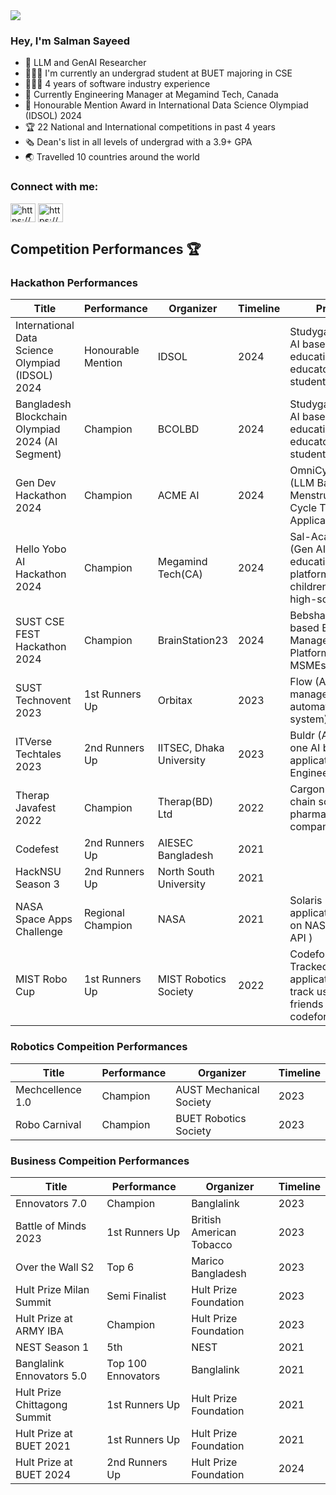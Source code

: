 
<img src='https://yjdpfmzkoujgvdjcdrrg.supabase.co/storage/v1/object/public/dump_images//Untitled%20design.jpg'/>

### Hey, I'm Salman Sayeed
- 🤖 LLM and GenAI Researcher
- 🧑🏻‍🏫 I'm currently an undergrad student at BUET majoring in CSE 
- 🧑🏻‍💻 4 years of software industry experience
- 📂 Currently Engineering Manager at Megamind Tech, Canada
- 🏅 Honourable Mention Award in International Data Science Olympiad (IDSOL) 2024
- 🏆 22 National and International competitions in past 4 years
- 🗞️ Dean's list in all levels of undergrad with a 3.9+ GPA
- 🌏 Travelled 10 countries around the world

<h3 align="left">Connect with me:</h3>
<p align="left">
<a href="https://www.linkedin.com/in/salmansayeed5345" target="blank"><img align="center" src="https://raw.githubusercontent.com/rahuldkjain/github-profile-readme-generator/master/src/images/icons/Social/linked-in-alt.svg" alt="https://www.linkedin.com/in/salmansayeed5345" height="30" width="40" /></a>
<!-- <a href="https://www.kaggle.com/salmansayeed79" target="blank"><img align="center" src="https://raw.githubusercontent.com/rahuldkjain/github-profile-readme-generator/master/src/images/icons/Social/kaggle.svg" alt="https://www.kaggle.com/salmansayeed79" height="30" width="40" /></a> -->
<a href="https://www.youtube.com/channel/uc13wt0emtd0ldj1lf85q0ka" target="blank"><img align="center" src="https://raw.githubusercontent.com/rahuldkjain/github-profile-readme-generator/master/src/images/icons/Social/youtube.svg" alt="https://www.youtube.com/channel/uc13wt0emtd0ldj1lf85q0ka" height="30" width="40" /></a>
</p>
<!---
<h3 align="left">Languages and Tools:</h3>
<p align="left"> <a href="https://www.arduino.cc/" target="_blank" rel="noreferrer"> <img src="https://cdn.worldvectorlogo.com/logos/arduino-1.svg" alt="arduino" width="40" height="40"/> </a> <a href="https://aws.amazon.com" target="_blank" rel="noreferrer"> <img src="https://raw.githubusercontent.com/devicons/devicon/master/icons/amazonwebservices/amazonwebservices-original-wordmark.svg" alt="aws" width="40" height="40"/> </a> <a href="https://babeljs.io/" target="_blank" rel="noreferrer"> <img src="https://www.vectorlogo.zone/logos/babeljs/babeljs-icon.svg" alt="babel" width="40" height="40"/> </a> <a href="https://getbootstrap.com" target="_blank" rel="noreferrer"> <img src="https://raw.githubusercontent.com/devicons/devicon/master/icons/bootstrap/bootstrap-plain-wordmark.svg" alt="bootstrap" width="40" height="40"/> </a> <a href="https://www.cprogramming.com/" target="_blank" rel="noreferrer"> <img src="https://raw.githubusercontent.com/devicons/devicon/master/icons/c/c-original.svg" alt="c" width="40" height="40"/> </a> <a href="https://www.w3schools.com/cpp/" target="_blank" rel="noreferrer"> <img src="https://raw.githubusercontent.com/devicons/devicon/master/icons/cplusplus/cplusplus-original.svg" alt="cplusplus" width="40" height="40"/> </a> <a href="https://www.w3schools.com/css/" target="_blank" rel="noreferrer"> <img src="https://raw.githubusercontent.com/devicons/devicon/master/icons/css3/css3-original-wordmark.svg" alt="css3" width="40" height="40"/> </a> <a href="https://dart.dev" target="_blank" rel="noreferrer"> <img src="https://www.vectorlogo.zone/logos/dartlang/dartlang-icon.svg" alt="dart" width="40" height="40"/> </a> <a href="https://www.docker.com/" target="_blank" rel="noreferrer"> <img src="https://raw.githubusercontent.com/devicons/devicon/master/icons/docker/docker-original-wordmark.svg" alt="docker" width="40" height="40"/> </a> <a href="https://expressjs.com" target="_blank" rel="noreferrer"> <img src="https://raw.githubusercontent.com/devicons/devicon/master/icons/express/express-original-wordmark.svg" alt="express" width="40" height="40"/> </a> <a href="https://www.figma.com/" target="_blank" rel="noreferrer"> <img src="https://www.vectorlogo.zone/logos/figma/figma-icon.svg" alt="figma" width="40" height="40"/> </a> <a href="https://firebase.google.com/" target="_blank" rel="noreferrer"> <img src="https://www.vectorlogo.zone/logos/firebase/firebase-icon.svg" alt="firebase" width="40" height="40"/> </a> <a href="https://flask.palletsprojects.com/" target="_blank" rel="noreferrer"> <img src="https://www.vectorlogo.zone/logos/pocoo_flask/pocoo_flask-icon.svg" alt="flask" width="40" height="40"/> </a> <a href="https://flutter.dev" target="_blank" rel="noreferrer"> <img src="https://www.vectorlogo.zone/logos/flutterio/flutterio-icon.svg" alt="flutter" width="40" height="40"/> </a> <a href="https://git-scm.com/" target="_blank" rel="noreferrer"> <img src="https://www.vectorlogo.zone/logos/git-scm/git-scm-icon.svg" alt="git" width="40" height="40"/> </a> <a href="https://www.w3.org/html/" target="_blank" rel="noreferrer"> <img src="https://raw.githubusercontent.com/devicons/devicon/master/icons/html5/html5-original-wordmark.svg" alt="html5" width="40" height="40"/> </a> <a href="https://www.adobe.com/in/products/illustrator.html" target="_blank" rel="noreferrer"> <img src="https://www.vectorlogo.zone/logos/adobe_illustrator/adobe_illustrator-icon.svg" alt="illustrator" width="40" height="40"/> </a> <a href="https://www.java.com" target="_blank" rel="noreferrer"> <img src="https://raw.githubusercontent.com/devicons/devicon/master/icons/java/java-original.svg" alt="java" width="40" height="40"/> </a> <a href="https://developer.mozilla.org/en-US/docs/Web/JavaScript" target="_blank" rel="noreferrer"> <img src="https://raw.githubusercontent.com/devicons/devicon/master/icons/javascript/javascript-original.svg" alt="javascript" width="40" height="40"/> </a> <a href="https://www.jenkins.io" target="_blank" rel="noreferrer"> <img src="https://www.vectorlogo.zone/logos/jenkins/jenkins-icon.svg" alt="jenkins" width="40" height="40"/> </a> <a href="https://jestjs.io" target="_blank" rel="noreferrer"> <img src="https://www.vectorlogo.zone/logos/jestjsio/jestjsio-icon.svg" alt="jest" width="40" height="40"/> </a> <a href="https://kubernetes.io" target="_blank" rel="noreferrer"> <img src="https://www.vectorlogo.zone/logos/kubernetes/kubernetes-icon.svg" alt="kubernetes" width="40" height="40"/> </a> <a href="https://www.linux.org/" target="_blank" rel="noreferrer"> <img src="https://raw.githubusercontent.com/devicons/devicon/master/icons/linux/linux-original.svg" alt="linux" width="40" height="40"/> </a> <a href="https://www.mongodb.com/" target="_blank" rel="noreferrer"> <img src="https://raw.githubusercontent.com/devicons/devicon/master/icons/mongodb/mongodb-original-wordmark.svg" alt="mongodb" width="40" height="40"/> </a> <a href="https://www.mysql.com/" target="_blank" rel="noreferrer"> <img src="https://raw.githubusercontent.com/devicons/devicon/master/icons/mysql/mysql-original-wordmark.svg" alt="mysql" width="40" height="40"/> </a> <a href="https://nodejs.org" target="_blank" rel="noreferrer"> <img src="https://raw.githubusercontent.com/devicons/devicon/master/icons/nodejs/nodejs-original-wordmark.svg" alt="nodejs" width="40" height="40"/> </a> <a href="https://pandas.pydata.org/" target="_blank" rel="noreferrer"> <img src="https://raw.githubusercontent.com/devicons/devicon/2ae2a900d2f041da66e950e4d48052658d850630/icons/pandas/pandas-original.svg" alt="pandas" width="40" height="40"/> </a> <a href="https://www.postgresql.org" target="_blank" rel="noreferrer"> <img src="https://raw.githubusercontent.com/devicons/devicon/master/icons/postgresql/postgresql-original-wordmark.svg" alt="postgresql" width="40" height="40"/> </a> <a href="https://postman.com" target="_blank" rel="noreferrer"> <img src="https://www.vectorlogo.zone/logos/getpostman/getpostman-icon.svg" alt="postman" width="40" height="40"/> </a> <a href="https://www.python.org" target="_blank" rel="noreferrer"> <img src="https://raw.githubusercontent.com/devicons/devicon/master/icons/python/python-original.svg" alt="python" width="40" height="40"/> </a> <a href="https://pytorch.org/" target="_blank" rel="noreferrer"> <img src="https://www.vectorlogo.zone/logos/pytorch/pytorch-icon.svg" alt="pytorch" width="40" height="40"/> </a> <a href="https://reactjs.org/" target="_blank" rel="noreferrer"> <img src="https://raw.githubusercontent.com/devicons/devicon/master/icons/react/react-original-wordmark.svg" alt="react" width="40" height="40"/> </a> <a href="https://reactnative.dev/" target="_blank" rel="noreferrer"> <img src="https://reactnative.dev/img/header_logo.svg" alt="reactnative" width="40" height="40"/> </a> <a href="https://sass-lang.com" target="_blank" rel="noreferrer"> <img src="https://raw.githubusercontent.com/devicons/devicon/master/icons/sass/sass-original.svg" alt="sass" width="40" height="40"/> </a> <a href="https://scikit-learn.org/" target="_blank" rel="noreferrer"> <img src="https://upload.wikimedia.org/wikipedia/commons/0/05/Scikit_learn_logo_small.svg" alt="scikit_learn" width="40" height="40"/> </a> <a href="https://seaborn.pydata.org/" target="_blank" rel="noreferrer"> <img src="https://seaborn.pydata.org/_images/logo-mark-lightbg.svg" alt="seaborn" width="40" height="40"/> </a> <a href="https://spring.io/" target="_blank" rel="noreferrer"> <img src="https://www.vectorlogo.zone/logos/springio/springio-icon.svg" alt="spring" width="40" height="40"/> </a> <a href="https://www.sqlite.org/" target="_blank" rel="noreferrer"> <img src="https://www.vectorlogo.zone/logos/sqlite/sqlite-icon.svg" alt="sqlite" width="40" height="40"/> </a> <a href="https://developer.apple.com/swift/" target="_blank" rel="noreferrer"> <img src="https://raw.githubusercontent.com/devicons/devicon/master/icons/swift/swift-original.svg" alt="swift" width="40" height="40"/> </a> <a href="https://tailwindcss.com/" target="_blank" rel="noreferrer"> <img src="https://www.vectorlogo.zone/logos/tailwindcss/tailwindcss-icon.svg" alt="tailwind" width="40" height="40"/> </a> <a href="https://www.typescriptlang.org/" target="_blank" rel="noreferrer"> <img src="https://raw.githubusercontent.com/devicons/devicon/master/icons/typescript/typescript-original.svg" alt="typescript" width="40" height="40"/> </a> </p>
--->
<!---
<p><img align="left" src="https://github-readme-stats.vercel.app/api/top-langs?username=salmansayeed79&show_icons=true&locale=en&layout=compact" alt="salmansayeed79" /></p>
--->
<!---
<p>&nbsp;<img align="center" src="https://github-readme-stats.vercel.app/api?username=salmansayeed79&show_icons=true&locale=en" alt="salmansayeed79" /></p>
--->
<!---
<p><img align="center" src="https://github-readme-streak-stats.herokuapp.com/?user=salmansayeed79&" alt="salmansayeed79" /></p>
--->

## Competition Performances 🏆
### Hackathon Performances 

| Title               | Performance      | Organizer        |  Timeline | Project          |
| -----------         | -----------      |  -----------     |-----------|------------------|
| International Data Science Olympiad (IDSOL) 2024 | Honourable Mention       | IDSOL          | 2024      | Studygazelle (An AI based education for educators and students) |
| Bangladesh Blockchain Olympiad 2024 (AI Segment) | Champion       | BCOLBD          | 2024      | Studygazelle (An AI based education for educators and students) |
| Gen Dev Hackathon 2024| Champion       | ACME AI          | 2024      | OmniCycleTracker (LLM Based Menstruation Cycle Tracker Application) |
| Hello Yobo AI Hackathon 2024 | Champion   | Megamind Tech(CA)          | 2024      | Sal-Academy (Gen AI based education platform for children and high-schoolers) |
| SUST CSE FEST Hackathon 2024| Champion   | BrainStation23          | 2024      | Bebshai (Gen AI based Business Management Platform for MSMEs) |
| SUST Technovent 2023| 1st Runners Up   | Orbitax          | 2023      | Flow (A factory management and automation system) |
| ITVerse Techtales 2023| 2nd Runners Up   | IITSEC, Dhaka University          | 2023      | Buldr (An all in one AI based application for Engineers) |
| Therap Javafest 2022    | Champion         | Therap(BD) Ltd   | 2022      | Cargon (A supply chain solution for pharmaceutical companies)|
| Codefest            | 2nd Runners Up   | AIESEC Bangladesh   | 2021   | |
| HackNSU Season 3     | 2nd Runners Up  | North South University   | 2021  | |
| NASA Space Apps Challenge     | Regional Champion         | NASA   | 2021      |Solaris (An application based on NASA's Solar API )|
| MIST Robo Cup     | 1st Runners Up         | MIST Robotics Society   | 2022      |Codeforces Tracked (An application to track user and friends on codeforces) |

### Robotics Compeition Performances 

| Title               | Performance      | Organizer        |  Timeline | 
| -----------         | -----------      |  -----------     |-----------|
| Mechcellence 1.0    | Champion         | AUST Mechanical Society          | 2023      | 
| Robo Carnival       | Champion         | BUET Robotics Society    | 2023      | 


### Business Compeition Performances 

| Title               | Performance      | Organizer        |  Timeline | 
| -----------         | -----------      |  -----------     |-----------|
| Ennovators 7.0    | Champion         | Banglalink          | 2023      | 
| Battle of Minds 2023    | 1st Runners Up         | British American Tobacco          | 2023      | 
| Over the Wall S2    | Top 6         | Marico Bangladesh          | 2023      | 
| Hult Prize Milan Summit    | Semi Finalist         | Hult Prize Foundation          | 2023      | 
| Hult Prize at ARMY IBA    | Champion         | Hult Prize Foundation          | 2023      | 
| NEST Season 1    | 5th         | NEST          | 2021      | 
| Banglalink Ennovators 5.0    | Top 100 Ennovators         | Banglalink          | 2021      | 
| Hult Prize Chittagong Summit    | 1st Runners Up         | Hult Prize Foundation          | 2021      | 
| Hult Prize at BUET 2021   | 1st Runners Up         | Hult Prize Foundation          | 2021      | 
| Hult Prize at BUET 2024   | 2nd Runners Up         | Hult Prize Foundation          | 2024      | 




